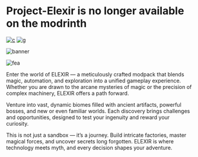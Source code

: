 # Project-Elexir is no longer available on the modrinth

[![c](https://wsrv.nl/?url=https%3A%2F%2Fcdn.jsdelivr.net%2Fnpm%2F%40intergrav%2Fdevins-badges%403%2Fassets%2Fcozy%2Favailable%2Fcurseforge_vector.svg&n=-1)](https://curseforge.com/minecraft/modpacks/project-elexir)
[![g](https://wsrv.nl/?url=https%3A%2F%2Fcdn.jsdelivr.net%2Fnpm%2F%40intergrav%2Fdevins-badges%403%2Fassets%2Fcozy%2Favailable%2Fgithub_vector.svg&n=-1)](https://github.com/Dseelis/Project-Elexir)

![banner](https://cdn.modrinth.com/data/cached_images/7e90415295cb6f9bed098b76607673d483ead3df.png)

![fea](https://cdn.modrinth.com/data/cached_images/539fd24432aed3c7be319b0dc6b5c16ef910d58a_0.webp)

Enter the world of ELEXIR — a meticulously crafted modpack that blends magic, automation, and exploration into a unified gameplay experience. Whether you are drawn to the arcane mysteries of magic or the precision of complex machinery, ELEXIR offers a path forward.

Venture into vast, dynamic biomes filled with ancient artifacts, powerful bosses, and new or even familiar worlds. Each discovery brings challenges and opportunities, designed to test your ingenuity and reward your curiosity.

This is not just a sandbox — it’s a journey. Build intricate factories, master magical forces, and uncover secrets long forgotten. ELEXIR is where technology meets myth, and every decision shapes your adventure.
